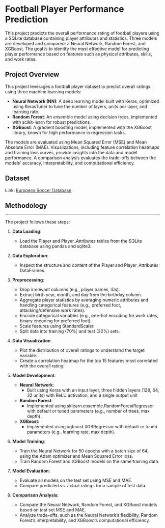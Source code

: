 # Football Player Performance Prediction

This project predicts the overall performance rating of football players using a SQLite database containing player attributes and statistics. Three models are developed and compared: a Neural Network, Random Forest, and XGBoost. The goal is to identify the most effective model for predicting player performance based on features such as physical attributes, skills, and work rates.

## Project Overview
This project leverages a football player dataset to predict overall ratings using three machine learning models:
- **Neural Network (NN)**: A deep learning model built with Keras, optimized using KerasTuner to tune the number of layers, units per layer, and learning rate.
- **Random Forest**: An ensemble model using decision trees, implemented with scikit-learn for robust predictions.
- **XGBoost**: A gradient boosting model, implemented with the XGBoost library, known for high performance in regression tasks.

The models are evaluated using Mean Squared Error (MSE) and Mean Absolute Error (MAE). Visualizations, including feature correlation heatmaps and training loss curves, provide insights into the data and model performance. A comparison analysis evaluates the trade-offs between the models' accuracy, interpretability, and computational efficiency.

## Dataset
Link: [European Soccer Database](https://www.kaggle.com/datasets/hugomathien/soccer)

## Methodology
-----------

The project follows these steps:

1.  **Data Loading**:
    
    *   Load the Player and Player\_Attributes tables from the SQLite database using pandas and sqlite3.
        
2.  **Data Exploration**:
    
    *   Inspect the structure and content of the Player and Player\_Attributes DataFrames.
        
3.  **Preprocessing**:
    
    *   Drop irrelevant columns (e.g., player names, IDs). 
    *   Extract birth year, month, and day from the birthday column.  
    *   Aggregate player statistics by averaging numeric attributes and handling categorical features (e.g., preferred foot, attacking/defensive work rates).  
    *   Encode categorical variables (e.g., one-hot encoding for work rates, binary encoding for preferred foot).  
    *   Scale features using StandardScaler.  
    *   Split data into training (70%) and test (30%) sets.
        
4.  **Data Visualization**:
    
    *   Plot the distribution of overall ratings to understand the target variable.
    *   Create a correlation heatmap for the top 15 features most correlated with the overall rating.
        
5.  **Model Development**:
    
    *   **Neural Network**:
        *   Built using Keras with an input layer, three hidden layers (128, 64, 32 units) with ReLU activation, and a single output unit    
    *   **Random Forest**:
        *   Implemented using sklearn.ensemble.RandomForestRegressor with default or tuned parameters (e.g., number of trees, max depth). 
    *   **XGBoost**:   
        *   Implemented using xgboost.XGBRegressor with default or tuned parameters (e.g., learning rate, max depth).
            
6.  **Model Training**:
    
    *   Train the Neural Network for 50 epochs with a batch size of 64, using the Adam optimizer and Mean Squared Error loss.  
    *   Train Random Forest and XGBoost models on the same training data.
        
7.  **Model Evaluation**:
    
    *   Evaluate all models on the test set using MSE and MAE.  
    *   Compare predicted vs. actual ratings for a sample of test data.
        
8.  **Comparison Analysis**:
    
    *   Compare the Neural Network, Random Forest, and XGBoost models based on test set MSE and MAE.    
    *   Analyze trade-offs, such as the Neural Network’s flexibility, Random Forest’s interpretability, and XGBoost’s computational efficiency.
